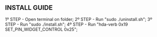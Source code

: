 ## INSTALL GUIDE

1º STEP - Open terminal on folder;
2º STEP - Run "sudo ./uninstall.sh";
3º STEP - Run "sudo ./install.sh";
4º STEP - Run "hda-verb 0x19 SET_PIN_WIDGET_CONTROL 0x25";
